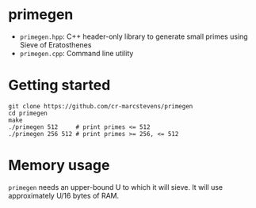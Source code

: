 # primegen

- `primegen.hpp`: C++ header-only library to generate small primes using Sieve of Eratosthenes
- `primegen.cpp`: Command line utility

# Getting started

```
git clone https://github.com/cr-marcstevens/primegen
cd primegen
make
./primegen 512     # print primes <= 512
./primegen 256 512 # print primes >= 256, <= 512
```

# Memory usage

`primegen` needs an upper-bound U to which it will sieve.
It will use approximately U/16 bytes of RAM.
